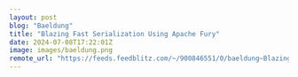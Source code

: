 ```yaml
---
layout: post
blog: "Baeldung"
title: "Blazing Fast Serialization Using Apache Fury"
date: 2024-07-08T17:22:01Z
image: images/baeldung.png
remote_url: "https://feeds.feedblitz.com/~/900846551/0/baeldung~Blazing-Fast-Serialization-Using-Apache-Fury"
---
```

